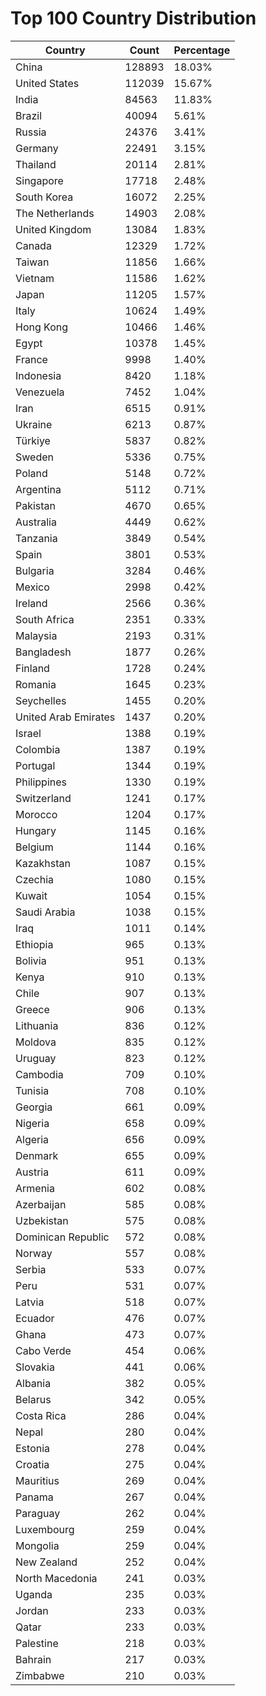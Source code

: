 # Top 100 Country Distribution
| Country | Count | Percentage |
|----|----|----|
| China | 128893 | 18.03% |
| United States | 112039 | 15.67% |
| India | 84563 | 11.83% |
| Brazil | 40094 | 5.61% |
| Russia | 24376 | 3.41% |
| Germany | 22491 | 3.15% |
| Thailand | 20114 | 2.81% |
| Singapore | 17718 | 2.48% |
| South Korea | 16072 | 2.25% |
| The Netherlands | 14903 | 2.08% |
| United Kingdom | 13084 | 1.83% |
| Canada | 12329 | 1.72% |
| Taiwan | 11856 | 1.66% |
| Vietnam | 11586 | 1.62% |
| Japan | 11205 | 1.57% |
| Italy | 10624 | 1.49% |
| Hong Kong | 10466 | 1.46% |
| Egypt | 10378 | 1.45% |
| France | 9998 | 1.40% |
| Indonesia | 8420 | 1.18% |
| Venezuela | 7452 | 1.04% |
| Iran | 6515 | 0.91% |
| Ukraine | 6213 | 0.87% |
| Türkiye | 5837 | 0.82% |
| Sweden | 5336 | 0.75% |
| Poland | 5148 | 0.72% |
| Argentina | 5112 | 0.71% |
| Pakistan | 4670 | 0.65% |
| Australia | 4449 | 0.62% |
| Tanzania | 3849 | 0.54% |
| Spain | 3801 | 0.53% |
| Bulgaria | 3284 | 0.46% |
| Mexico | 2998 | 0.42% |
| Ireland | 2566 | 0.36% |
| South Africa | 2351 | 0.33% |
| Malaysia | 2193 | 0.31% |
| Bangladesh | 1877 | 0.26% |
| Finland | 1728 | 0.24% |
| Romania | 1645 | 0.23% |
| Seychelles | 1455 | 0.20% |
| United Arab Emirates | 1437 | 0.20% |
| Israel | 1388 | 0.19% |
| Colombia | 1387 | 0.19% |
| Portugal | 1344 | 0.19% |
| Philippines | 1330 | 0.19% |
| Switzerland | 1241 | 0.17% |
| Morocco | 1204 | 0.17% |
| Hungary | 1145 | 0.16% |
| Belgium | 1144 | 0.16% |
| Kazakhstan | 1087 | 0.15% |
| Czechia | 1080 | 0.15% |
| Kuwait | 1054 | 0.15% |
| Saudi Arabia | 1038 | 0.15% |
| Iraq | 1011 | 0.14% |
| Ethiopia | 965 | 0.13% |
| Bolivia | 951 | 0.13% |
| Kenya | 910 | 0.13% |
| Chile | 907 | 0.13% |
| Greece | 906 | 0.13% |
| Lithuania | 836 | 0.12% |
| Moldova | 835 | 0.12% |
| Uruguay | 823 | 0.12% |
| Cambodia | 709 | 0.10% |
| Tunisia | 708 | 0.10% |
| Georgia | 661 | 0.09% |
| Nigeria | 658 | 0.09% |
| Algeria | 656 | 0.09% |
| Denmark | 655 | 0.09% |
| Austria | 611 | 0.09% |
| Armenia | 602 | 0.08% |
| Azerbaijan | 585 | 0.08% |
| Uzbekistan | 575 | 0.08% |
| Dominican Republic | 572 | 0.08% |
| Norway | 557 | 0.08% |
| Serbia | 533 | 0.07% |
| Peru | 531 | 0.07% |
| Latvia | 518 | 0.07% |
| Ecuador | 476 | 0.07% |
| Ghana | 473 | 0.07% |
| Cabo Verde | 454 | 0.06% |
| Slovakia | 441 | 0.06% |
| Albania | 382 | 0.05% |
| Belarus | 342 | 0.05% |
| Costa Rica | 286 | 0.04% |
| Nepal | 280 | 0.04% |
| Estonia | 278 | 0.04% |
| Croatia | 275 | 0.04% |
| Mauritius | 269 | 0.04% |
| Panama | 267 | 0.04% |
| Paraguay | 262 | 0.04% |
| Luxembourg | 259 | 0.04% |
| Mongolia | 259 | 0.04% |
| New Zealand | 252 | 0.04% |
| North Macedonia | 241 | 0.03% |
| Uganda | 235 | 0.03% |
| Jordan | 233 | 0.03% |
| Qatar | 233 | 0.03% |
| Palestine | 218 | 0.03% |
| Bahrain | 217 | 0.03% |
| Zimbabwe | 210 | 0.03% |
